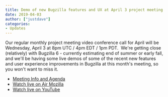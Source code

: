 ```yaml
---
title: Demo of new Bugzilla features and UX at April 3 project meeting
date: 2019-04-03
author: ["justdave"]
categories:
- Updates
---
```

Our regular monthly project meeting video conference call for April will
be Wednesday, April 3 at 8pm UTC / 4pm EDT / 1pm PDT.  We're getting
close (relatively) with Bugzilla 6 - currently estimating end of summer
or early fall, and we'll be having some live demos of some of the recent
new features and user experience improvements in Bugzilla at this
month's meeting, so you won't want to miss it.

  - [Meeting Info and
    Agenda](https://wiki.mozilla.org/Bugzilla:Meetings)
  - [Watch live on Air Mozilla](https://mzl.la/bugzilla-04-03-2019)
  - [Watch live on YouTube](https://www.youtube.com/watch?v=0AFGm0ApYGY)
